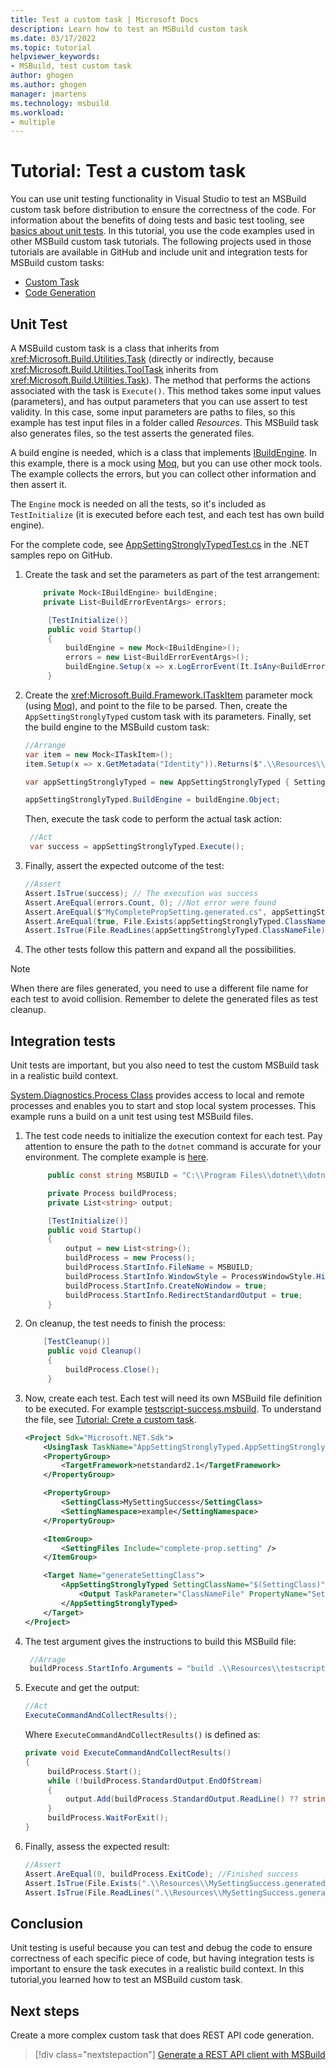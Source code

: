 ```yaml
---
title: Test a custom task | Microsoft Docs
description: Learn how to test an MSBuild custom task
ms.date: 03/17/2022
ms.topic: tutorial
helpviewer_keywords:
- MSBuild, test custom task
author: ghogen
ms.author: ghogen
manager: jmartens
ms.technology: msbuild
ms.workload:
- multiple
---
```

# Tutorial: Test a custom task

You can use unit testing functionality in Visual Studio to test an MSBuild custom task before distribution to ensure the correctness of the code. For information about the benefits of doing tests and basic test tooling, see [basics about unit tests](../test/walkthrough-creating-and-running-unit-tests-for-managed-code.md). In this tutorial, you use the code examples used in other MSBuild custom task tutorials. The following projects used in those tutorials are available in GitHub and include unit and integration tests for MSBuild custom tasks:

- [Custom Task](tutorial-custom-task-code-generation.md)
- [Code Generation](tutorial-rest-api-client-msbuild.md)

## Unit Test

A MSBuild custom task is a class that inherits from <xref:Microsoft.Build.Utilities.Task> (directly or indirectly, because <xref:Microsoft.Build.Utilities.ToolTask> inherits from <xref:Microsoft.Build.Utilities.Task>). The method that performs the actions associated with the task is `Execute()`. This method takes some input values (parameters), and has output parameters that you can use assert to test validity. In this case, some input parameters are paths to files, so this example has test input files in a folder called *Resources*. This MSBuild task also generates files, so the test asserts the generated files.

A build engine is needed, which is a class that implements [IBuildEngine](/dotnet/api/microsoft.build.framework.ibuildengine). In this example, there is a mock using [Moq](https://github.com/Moq/moq4/wiki/Quickstart), but you can use other mock tools. The example collects the errors, but you can collect other information and then assert it.

The `Engine` mock is needed on all the tests, so it's included as `TestInitialize` (it is executed before each test, and each test has own build engine).

For the complete code, see [AppSettingStronglyTypedTest.cs](https://github.com/dotnet/samples/blob/main/msbuild/custom-task-code-generation/AppSettingStronglyTyped/AppSettingStronglyTyped.Test/AppSettingStronglyTypedTest.cs) in the .NET samples repo on GitHub.

1. Create the task and set the parameters as part of the test arrangement:

   ```csharp
       private Mock<IBuildEngine> buildEngine;
       private List<BuildErrorEventArgs> errors;

        [TestInitialize()]
        public void Startup()
        {
            buildEngine = new Mock<IBuildEngine>();
            errors = new List<BuildErrorEventArgs>();
            buildEngine.Setup(x => x.LogErrorEvent(It.IsAny<BuildErrorEventArgs>())).Callback<BuildErrorEventArgs>(e => errors.Add(e));
        }
   ```

1. Create the <xref:Microsoft.Build.Framework.ITaskItem> parameter mock (using [Moq](https://github.com/Moq/moq4/wiki/Quickstart)), and point to the file to be parsed. Then, create the `AppSettingStronglyTyped` custom task with its parameters. Finally, set the build engine to the MSBuild custom task:

   ```csharp
   //Arrange
   var item = new Mock<ITaskItem>();
   item.Setup(x => x.GetMetadata("Identity")).Returns($".\\Resources\\complete-prop.setting");

   var appSettingStronglyTyped = new AppSettingStronglyTyped { SettingClassName = "MyCompletePropSetting", SettingNamespaceName = "MyNamespace", SettingFiles = new[] { item.Object } };

   appSettingStronglyTyped.BuildEngine = buildEngine.Object;
   ```

   Then, execute the task code to perform the actual task action:

   ```csharp
    //Act
    var success = appSettingStronglyTyped.Execute();
   ```

1. Finally, assert the expected outcome of the test:

   ```csharp
   //Assert
   Assert.IsTrue(success); // The execution was success
   Assert.AreEqual(errors.Count, 0); //Not error were found
   Assert.AreEqual($"MyCompletePropSetting.generated.cs", appSettingStronglyTyped.ClassNameFile); // The Task expected output
   Assert.AreEqual(true, File.Exists(appSettingStronglyTyped.ClassNameFile)); // The file was generated
   Assert.IsTrue(File.ReadLines(appSettingStronglyTyped.ClassNameFile).SequenceEqual(File.ReadLines(".\\Resources\\complete-prop-class.txt"))); // Assenting the file content
   ```

1. The other tests follow this pattern and expand all the possibilities.

> [!NOTE]
> When there are files generated, you need to use a different file name for each test to avoid collision. Remember to delete the generated files as test cleanup.

## Integration tests

Unit tests are important, but you also need to test the custom MSBuild task in a realistic build context.

[System.Diagnostics.Process Class](/dotnet/api/system.diagnostics.process) provides access to local and remote processes and enables you to start and stop local system processes. This example runs a build on a unit test using test MSBuild files.

1. The test code needs to initialize the execution context for each test. Pay attention to ensure the path to the `dotnet` command is accurate for your environment. The complete example is [here](https://github.com/dotnet/samples/blob/main/msbuild/custom-task-code-generation/AppSettingStronglyTyped/AppSettingStronglyTyped.Test/AppSettingStronglyTypedIntegrationTest.cs).

   ```csharp
        public const string MSBUILD = "C:\\Program Files\\dotnet\\dotnet.exe";

        private Process buildProcess;
        private List<string> output;

        [TestInitialize()]
        public void Startup()
        {
            output = new List<string>();
            buildProcess = new Process();
            buildProcess.StartInfo.FileName = MSBUILD;
            buildProcess.StartInfo.WindowStyle = ProcessWindowStyle.Hidden;
            buildProcess.StartInfo.CreateNoWindow = true;
            buildProcess.StartInfo.RedirectStandardOutput = true;
        }
   ```

1. On cleanup, the test needs to finish the process:

   ```csharp
       [TestCleanup()]
        public void Cleanup()
        {
            buildProcess.Close();
        }
   ```

1. Now, create each test. Each test will need its own MSBuild file definition to be executed. For example [testscript-success.msbuild](https://github.com/dotnet/samples/blob/main/msbuild/custom-task-code-generation/AppSettingStronglyTyped/AppSettingStronglyTyped.Test/Resources/testscript-success.msbuild). To understand the file, see [Tutorial: Crete a custom task](tutorial-custom-task-code-generation.md).

   ```xml
   <Project Sdk="Microsoft.NET.Sdk">
       <UsingTask TaskName="AppSettingStronglyTyped.AppSettingStronglyTyped" AssemblyFile="..\AppSettingStronglyTyped.dll" />
       <PropertyGroup>
           <TargetFramework>netstandard2.1</TargetFramework>
       </PropertyGroup>

       <PropertyGroup>
           <SettingClass>MySettingSuccess</SettingClass>
           <SettingNamespace>example</SettingNamespace>
       </PropertyGroup>

       <ItemGroup>
           <SettingFiles Include="complete-prop.setting" />
       </ItemGroup>

       <Target Name="generateSettingClass">
           <AppSettingStronglyTyped SettingClassName="$(SettingClass)" SettingNamespaceName="$(SettingNamespace)" SettingFiles="@(SettingFiles)">
               <Output TaskParameter="ClassNameFile" PropertyName="SettingClassFileName" />
           </AppSettingStronglyTyped>
       </Target>
   </Project>
   ```

1. The test argument gives the instructions to build this MSBuild file:

   ```csharp
    //Arrage
    buildProcess.StartInfo.Arguments = "build .\\Resources\\testscript-success.msbuild /t:generateSettingClass";
   ```

1. Execute and get the output:

   ```csharp
   //Act
   ExecuteCommandAndCollectResults();
   ```

   Where `ExecuteCommandAndCollectResults()` is defined as:

   ```csharp
   private void ExecuteCommandAndCollectResults()
   {
        buildProcess.Start();
        while (!buildProcess.StandardOutput.EndOfStream)
        {
            output.Add(buildProcess.StandardOutput.ReadLine() ?? string.Empty);
        }
        buildProcess.WaitForExit();
   }
   ```

1. Finally, assess the expected result:

   ```csharp
   //Assert
   Assert.AreEqual(0, buildProcess.ExitCode); //Finished success
   Assert.IsTrue(File.Exists(".\\Resources\\MySettingSuccess.generated.cs")); // the expected resource was generated
   Assert.IsTrue(File.ReadLines(".\\Resources\\MySettingSuccess.generated.cs").SequenceEqual(File.ReadLines(".\\Resources\\testscript-success-class.txt"))); // asserting the file content
   ```

## Conclusion

Unit testing is useful because you can test and debug the code to ensure correctness of each specific piece of code, but having integration tests is important to ensure the task executes in a realistic build context. In this tutorial,you learned how to test an MSBuild custom task.

## Next steps

Create a more complex custom task that does REST API code generation.

> [!div class="nextstepaction"]
> [Generate a REST API client with MSBuild](tutorial-rest-api-client-msbuild.md)

